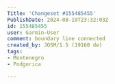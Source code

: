 ```yaml
---
Title: 'Changeset #155485455'
PublishDate: 2024-08-19T23:32:03Z
id: 155485455
user: Garmin-User
comment: boundary line connected
created_by: JOSM/1.5 (19160 de)
tags:
- Montenegro
- Podgorica

---
```

